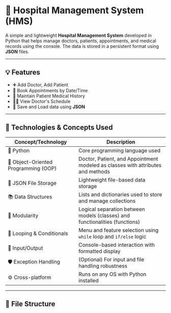 # 🏥 Hospital Management System (HMS)

A simple and lightweight **Hospital Management System** developed in Python that helps manage doctors, patients, appointments, and medical records using the console. The data is stored in a persistent format using **JSON** files.

---

## 💡 Features

- ➕ Add Doctor, Add Patient
- 📅 Book Appointments by Date/Time
- 📝 Maintain Patient Medical History
- 👨‍⚕️ View Doctor's Schedule
- 💾 Save and Load data using **JSON**

---

## 🔧 Technologies & Concepts Used

| Concept/Technology     | Description |
|------------------------|-------------|
| 🐍 Python              | Core programming language used |
| 🎯 Object-Oriented Programming (OOP) | Doctor, Patient, and Appointment modeled as classes with attributes and methods |
| 📁 JSON File Storage   | Lightweight file-based data storage |
| 📚 Data Structures     | Lists and dictionaries used to store and manage collections |
| 🧩 Modularity          | Logical separation between models (classes) and functionalities (functions) |
| 🔁 Looping & Conditionals | Menu and feature selection using `while` loop and `if/else` logic |
| 🔄 Input/Output        | Console-based interaction with formatted display |
| 🛡️ Exception Handling  | (Optional) For input and file handling robustness |
| ⚙️ Cross-platform      | Runs on any OS with Python installed |

---

## 📂 File Structure

